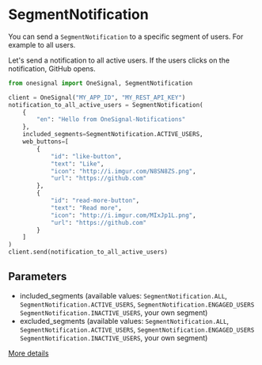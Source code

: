 # SegmentNotification

You can send a `SegmentNotification` to a specific segment of users. For example to all users.

Let's send a notification to all active users. If the users clicks on the notification, GitHub opens.

```python
from onesignal import OneSignal, SegmentNotification

client = OneSignal("MY_APP_ID", "MY_REST_API_KEY")
notification_to_all_active_users = SegmentNotification(
    {
        "en": "Hello from OneSignal-Notifications"
    },
    included_segments=SegmentNotification.ACTIVE_USERS,
    web_buttons=[
        {
            "id": "like-button",
            "text": "Like",
            "icon": "http://i.imgur.com/N8SN8ZS.png",
            "url": "https://github.com"
        },
        {
            "id": "read-more-button",
            "text": "Read more",
            "icon": "http://i.imgur.com/MIxJp1L.png",
            "url": "https://github.com"
        }
    ]
)
client.send(notification_to_all_active_users)
```

## Parameters

- included_segments (available values: `SegmentNotification.ALL`, `SegmentNotification.ACTIVE_USERS`, `SegmentNotification.ENGAGED_USERS` `SegmentNotification.INACTIVE_USERS`, your own segment)
- excluded_segments (available values: `SegmentNotification.ALL`, `SegmentNotification.ACTIVE_USERS`, `SegmentNotification.ENGAGED_USERS` `SegmentNotification.INACTIVE_USERS`, your own segment)

[More details](https://documentation.onesignal.com/reference#section-send-to-segments)